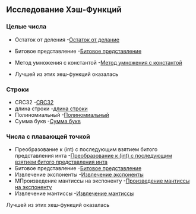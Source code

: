 ## Исследование Хэш-Функций

### Целые числа 
- Остаток от деления
-[Остаток от делание](https://github.com/avarxx/Lab2024/tree/Hash/Hash/HashUnsignedInt/PlotUnsigned/collisions_remainder.png)
- Битовое представление
-[Битовое представление](https://github.com/avarxx/Lab2024/tree/Hash/Hash/HashUnsignedInt/PlotUnsigned/collisions_bit.png)
- Метод умножения с константой
-[Метод умножения с константой](https://github.com/avarxx/Lab2024/tree/Hash/Hash/HashUnsignedInt/PlotUnsigned/collisions_multiplication.png)

- Лучшей из этих хеш-функций оказалась 


### Строки
- CRC32
-[CRC32](https://github.com/avarxx/Lab2024/tree/Hash/Hash/HashString/PlotString/collisionsCrc32.png)
- длина строки
-[длина строки](https://github.com/avarxx/Lab2024/tree/Hash/Hash/HashString/PlotString/collisionsLenght.png)
- Полиномиальный
-[Полиномиальный](https://github.com/avarxx/Lab2024/tree/Hash/Hash/HashString/PlotString/collisionsPolynomial.png)
- Сумма букв
-[Сумма букв](https://github.com/avarxx/Lab2024/tree/Hash/Hash/HashString/PlotString/collisionsSum.png)



### Числа с плавающей точкой 
- Преобразование к (int) c последующим взятием битого представления инта
-[Преобразование к (int) c последующим взятием битого представления инта](https://github.com/avarxx/Lab2024/tree/Hash/Hash/HashFloat/PlotFloat/collisionsToInt.png)
- Битовое представление
-[Битовое представление](https://github.com/avarxx/Lab2024/tree/Hash/Hash/HashFloat/PlotFloat/collisionsBit.png)
- Извлечение экспоненты
-[Извлечение экспоненты](https://github.com/avarxx/Lab2024/tree/Hash/Hash/HashFloat/PlotFloat/collisionsExponent.png)
- МПроизведение мантиссы на экспоненту
-[Произведение мантиссы на экспоненту](https://github.com/avarxx/Lab2024/tree/Hash/Hash/HashFloat/PlotFloat/collisionsExponentMantissa.png)
- Извлечение мантиссы
-[Извлечение мантиссы](https://github.com/avarxx/Lab2024/tree/Hash/Hash/HashFloat/PlotFloat/collisionsMantissa.png)

Лучшей из этих хеш-функций оказалась 